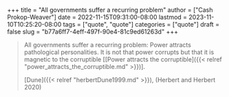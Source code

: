 +++
title = "All governments suffer a recurring problem"
author = ["Cash Prokop-Weaver"]
date = 2022-11-15T09:31:00-08:00
lastmod = 2023-11-10T10:25:20-08:00
tags = ["quote", "quote"]
categories = ["quote"]
draft = false
slug = "b77a6ff7-4eff-497f-90e4-81c9ed61263d"
+++

> All governments suffer a recurring problem: Power attracts pathological personalities. It is not that power corrupts but that it is magnetic to the corruptible [[Power attracts the corruptible]({{< relref "power_attracts_the_corruptible.md" >}})].
>
> [Dune]({{< relref "herbertDune1999.md" >}}), (Herbert and Herbert 2020)
